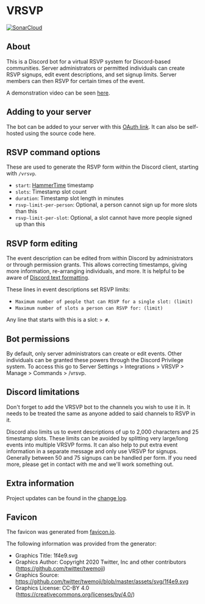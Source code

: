 # VRSVP

[![SonarCloud](https://sonarcloud.io/images/project_badges/sonarcloud-white.svg)](https://sonarcloud.io/summary/overall?id=mob1d3v_vrsvp)

## About

This is a Discord bot for a virtual RSVP system for Discord-based communities.
Server administrators or permitted individuals can create RSVP signups, edit event descriptions, and set signup limits.
Server members can then RSVP for certain times of the event.

A demonstration video can be seen [here](https://cdn.m0b1.dev/vrsvp/demonstration.mp4).

## Adding to your server

The bot can be added to your server with this [OAuth link](https://discord.com/api/oauth2/authorize?client_id=1109977583522689066&permissions=0&scope=applications.commands%20bot).
It can also be self-hosted using the source code here.

## RSVP command options

These are used to generate the RSVP form within the Discord client, starting with `/vrsvp`.

- `start`: [HammerTime](https://hammertime.cyou/) timestamp
- `slots`: Timestamp slot count
- `duration`: Timestamp slot length in minutes
- `rsvp-limit-per-person`: Optional, a person cannot sign up for more slots than this
- `rsvp-limit-per-slot`: Optional, a slot cannot have more people signed up than this

## RSVP form editing

The event description can be edited from within Discord by administrators or through permission grants.
This allows correcting timestamps, giving more information, re-arranging individuals, and more.
It is helpful to be aware of [Discord text formatting](https://support.discord.com/hc/en-us/articles/210298617-Markdown-Text-101-Chat-Formatting-Bold-Italic-Underline-).

These lines in event descriptions set RSVP limits:
- `Maximum number of people that can RSVP for a single slot: (limit)`
- `Maximum number of slots a person can RSVP for: (limit)`

Any line that starts with this is a slot: `> #`.

## Bot permissions

By default, only server administrators can create or edit events.
Other individuals can be granted these powers through the Discord Privilege system.
To access this go to Server Settings > Integrations > VRSVP > Manage > Commands > /vrsvp.

## Discord limitations

Don't forget to add the VRSVP bot to the channels you wish to use it in.
It needs to be treated the same as anyone added to said channels to RSVP in it.

Discord also limits us to event descriptions of up to 2,000 characters and 25 timestamp slots.
These limits can be avoided by splitting very large/long events into multiple VRSVP forms.
It can also help to put extra event information in a separate message and only use VRSVP for signups.
Generally between 50 and 75 signups can be handled per form.
If you need more, please get in contact with me and we'll work something out.

## Extra information

Project updates can be found in the [change log](README-CHANGELOG.md).

## Favicon

The favicon was generated from [favicon.io](https://favicon.io/emoji-favicons/envelope-with-arrow).

The following information was provided from the generator:
- Graphics Title: 1f4e9.svg
- Graphics Author: Copyright 2020 Twitter, Inc and other contributors (https://github.com/twitter/twemoji)
- Graphics Source: https://github.com/twitter/twemoji/blob/master/assets/svg/1f4e9.svg
- Graphics License: CC-BY 4.0 (https://creativecommons.org/licenses/by/4.0/)
